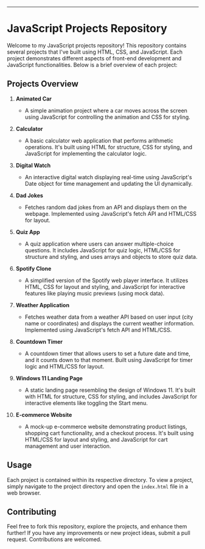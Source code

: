 
---

# JavaScript Projects Repository

Welcome to my JavaScript projects repository! This repository contains several projects that I've built using HTML, CSS, and JavaScript. Each project demonstrates different aspects of front-end development and JavaScript functionalities. Below is a brief overview of each project:

## Projects Overview

1. **Animated Car**
   - A simple animation project where a car moves across the screen using JavaScript for controlling the animation and CSS for styling.

2. **Calculator**
   - A basic calculator web application that performs arithmetic operations. It's built using HTML for structure, CSS for styling, and JavaScript for implementing the calculator logic.

3. **Digital Watch**
   - An interactive digital watch displaying real-time using JavaScript's Date object for time management and updating the UI dynamically.

4. **Dad Jokes**
   - Fetches random dad jokes from an API and displays them on the webpage. Implemented using JavaScript's fetch API and HTML/CSS for layout.

5. **Quiz App**
   - A quiz application where users can answer multiple-choice questions. It includes JavaScript for quiz logic, HTML/CSS for structure and styling, and uses arrays and objects to store quiz data.

6. **Spotify Clone**
   - A simplified version of the Spotify web player interface. It utilizes HTML, CSS for layout and styling, and JavaScript for interactive features like playing music previews (using mock data).

7. **Weather Application**
   - Fetches weather data from a weather API based on user input (city name or coordinates) and displays the current weather information. Implemented using JavaScript's fetch API and HTML/CSS.

8. **Countdown Timer**
   - A countdown timer that allows users to set a future date and time, and it counts down to that moment. Built using JavaScript for timer logic and HTML/CSS for layout.

9. **Windows 11 Landing Page**
   - A static landing page resembling the design of Windows 11. It's built with HTML for structure, CSS for styling, and includes JavaScript for interactive elements like toggling the Start menu.

10. **E-commerce Website**
    - A mock-up e-commerce website demonstrating product listings, shopping cart functionality, and a checkout process. It's built using HTML/CSS for layout and styling, and JavaScript for cart management and user interaction.

## Usage

Each project is contained within its respective directory. To view a project, simply navigate to the project directory and open the `index.html` file in a web browser.

## Contributing

Feel free to fork this repository, explore the projects, and enhance them further! If you have any improvements or new project ideas, submit a pull request. Contributions are welcomed.
